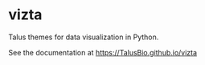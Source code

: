 # vizta

Talus themes for data visualization in Python.

See the documentation at https://TalusBio.github.io/vizta

